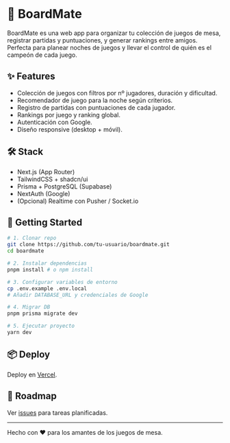 # 🎲 BoardMate

BoardMate es una web app para organizar tu colección de juegos de mesa, registrar partidas y puntuaciones, y generar rankings entre amigos. Perfecta para planear noches de juegos y llevar el control de quién es el campeón de cada juego.

## ✨ Features
- Colección de juegos con filtros por nº jugadores, duración y dificultad.
- Recomendador de juego para la noche según criterios.
- Registro de partidas con puntuaciones de cada jugador.
- Rankings por juego y ranking global.
- Autenticación con Google.
- Diseño responsive (desktop + móvil).

## 🛠️ Stack
- Next.js (App Router)
- TailwindCSS + shadcn/ui
- Prisma + PostgreSQL (Supabase)
- NextAuth (Google)
- (Opcional) Realtime con Pusher / Socket.io

## 🚀 Getting Started
```bash
# 1. Clonar repo
git clone https://github.com/tu-usuario/boardmate.git
cd boardmate

# 2. Instalar dependencias
pnpm install # o npm install

# 3. Configurar variables de entorno
cp .env.example .env.local
# Añadir DATABASE_URL y credenciales de Google

# 4. Migrar DB
pnpm prisma migrate dev

# 5. Ejecutar proyecto
yarn dev
```

## 📦 Deploy
Deploy en [Vercel](https://vercel.com/).

## 📌 Roadmap
Ver [issues](./issues) para tareas planificadas.

---
Hecho con ❤️ para los amantes de los juegos de mesa.

